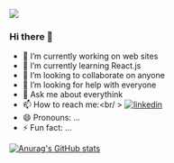 ![](https://komarev.com/ghpvc/?username=alperenalp&color=blue&style=flat-square)

### Hi there 👋 

- 🔭 I’m currently working on web sites
- 🌱 I’m currently learning React.js
- 👯 I’m looking to collaborate on anyone
- 🤔 I’m looking for help with everyone
- 💬 Ask me about everythink
- 📫 How to reach me:<br/ >
[![linkedin](https://github.com/shikhar1020jais1/Git-Social/blob/master/Icons/LinkedIn.png (LinkedIn))][4]
- 😄 Pronouns: ...
- ⚡ Fun fact: ...


[![Anurag's GitHub stats](https://github-readme-stats.vercel.app/api?username=alperenalp&show_icons=true&include_all_commits=true&count_private=true)](https://github.com/anuraghazra/github-readme-stats) 
<!--
To hide any specific stats, you can pass a query parameter ?hide= with comma-separated values.
Options: &hide=stars,commits,prs,issues,contribs 
/n
-->


<!--
[![Top Langs](https://github-readme-stats.vercel.app/api/top-langs/?username=alperenalp&layout=compact)](https://github.com/anuraghazra/github-readme-stats)
-->

[4]: https://www.linkedin.com/in/alperen-alp

